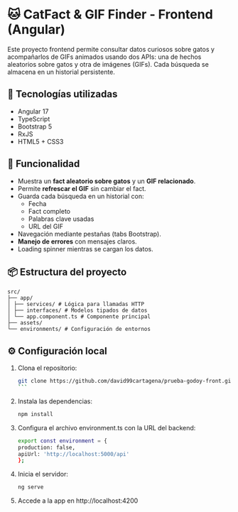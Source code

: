 # 🐱 CatFact & GIF Finder - Frontend (Angular)

Este proyecto frontend permite consultar datos curiosos sobre gatos y acompañarlos de GIFs animados usando dos APIs: una de hechos aleatorios sobre gatos y otra de imágenes (GIFs). Cada búsqueda se almacena en un historial persistente.

## 🚀 Tecnologías utilizadas

- Angular 17
- TypeScript
- Bootstrap 5
- RxJS
- HTML5 + CSS3

## 🎯 Funcionalidad

- Muestra un **fact aleatorio sobre gatos** y un **GIF relacionado**.
- Permite **refrescar el GIF** sin cambiar el fact.
- Guarda cada búsqueda en un historial con:
  - Fecha
  - Fact completo
  - Palabras clave usadas
  - URL del GIF
- Navegación mediante pestañas (tabs Bootstrap).
- **Manejo de errores** con mensajes claros.
- Loading spinner mientras se cargan los datos.

## 📦 Estructura del proyecto

```
src/
├── app/
│ ├── services/ # Lógica para llamadas HTTP
│ ├── interfaces/ # Modelos tipados de datos
│ └── app.component.ts # Componente principal
├── assets/
└── environments/ # Configuración de entornos
```

## ⚙️ Configuración local

1. Clona el repositorio:
   ````bash
   git clone https://github.com/david99cartagena/prueba-godoy-front.git
   ```
   ````
2. Instala las dependencias:
   ```bash
   npm install
   ```
3. Configura el archivo environment.ts con la URL del backend:
   ```bash
   export const environment = {
   production: false,
   apiUrl: 'http://localhost:5000/api'
   };
   ```
4. Inicia el servidor:

   ```bash
   ng serve
   ```

5. Accede a la app en http://localhost:4200
